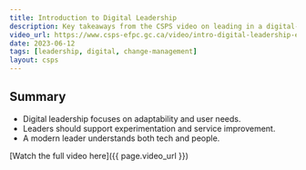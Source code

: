 ```yaml
---
title: Introduction to Digital Leadership
description: Key takeaways from the CSPS video on leading in a digital-first world
video_url: https://www.csps-efpc.gc.ca/video/intro-digital-leadership-eng.aspx
date: 2023-06-12
tags: [leadership, digital, change-management]
layout: csps
---
```


## Summary



- Digital leadership focuses on adaptability and user needs.
- Leaders should support experimentation and service improvement.
- A modern leader understands both tech and people.

[Watch the full video here]({{ page.video_url }})